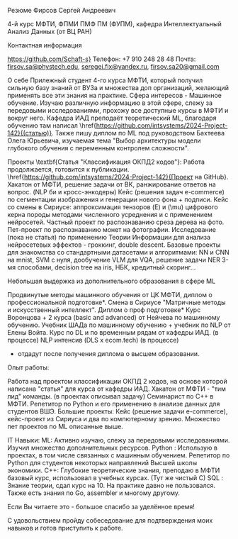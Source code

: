 Резюме
Фирсов Сергей Андреевич

4-й курс МФТИ, ФПМИ ПМФ ПМ (ФУПМ), кафедра Интеллектуальный Анализ Данных (от ВЦ РАН)

Контактная информация

https://github.com/Schaft-s}
Телефон: +7 910 248 28 48
Почта: firsov.sa@phystech.edu, seregei.fix@yandex.ru, firsov.sa20@gmail.com


О себе
Прилежный студент 4-го курса МФТИ, который получил сильную базу знаний от ВУЗа и множества доп организаций, желающий применять все эти знания на практике. Сфера интересов - Машинное обучение. Изучаю различную информацию в этой сфере, слежу за передовыми исследованиями, прохожу все доступные курсы в МФТИ и вокруг него. Кафедра ИАД преподаёт теоретический ML, благодаря обучению там написал  \href{https://github.com/intsystems/2024-Project-142}{(статью)}. Также пишу диплом по ML под руководством Бахтеева Олега Юрьевича, изучаемая тема "Выбор архитектуры модели глубокого обучения с переменным контролем сложности".

Проекты
\textbf{Статья "Классификация ОКПД2 кодов"}: Работа продолжается, готовится к публикации. \href{https://github.com/intsystems/2024-Project-142}{Проект на GitHub}.
Хакатон от МФТИ, решение задачи от ВК, ранжирование ответов на вопрос. (NLP би и кросс-энкодеры)
Кейс (решения задач e-commerce) по сегментации изображения и генерации нового фона + подписи.
Кейс со смены в Сириусе: аппроксимация тензоров \(E\) и \(\mu\) цифрового керна породы методами численного усреднения и с применением нейросетей.
Частный проект по распознаванию среза дерева на фото. Пет-проект по распознаванию монет на фотографии.
Исследование (пока не статья) по применению Теории Информации для анализа нейросетевых эффектов - гроккинг, double descent.
Базовые проекты для знакомства со стандартными датасетами и алгоритмами: NN и CNN на mnist, SVM с нуля, дообучение VLM для VQA, решение задачи NER 3-мя способами, decision tree на iris, НБК, кредитный скоринг...


Небольшая выдержка из дополнительного образования в сфере ML

Продвинутые методы машинного обучения от ЦК МФТИ, диплом о профессиональной подготовке*. 
Смена в Сириусе "Матричные методы и искусственный интеллект". Диплом о проф подготовке* 
Курс Воронцова + 2 курса (basic and advanced) от Нейчева по машинному обучению.
Учебник ШАДа по машинному обучению + учебник по NLP от Елены Войта. 
Курс по DL и по временным рядам от кафедры ИАД. (в процессе)
NLP интенсив (DLS x ecom.tech) (в процессе)
    
* отдадут после получения диплома о высшем образовании.


Опыт работы:

Работа над проектом классификации ОКПД 2 кодов, на основе которой написана "статья" для курса от кафедры ИАД. 
Хакатон от МФТИ - "тим лид" команды. (в проектах описывал задачу)
Семинарист по С++ в МФТИ.
Репетитор по Python и его применению в анализе данных для студентов ВШЭ.
Большие проекты: Кейс (решение задачи e-commerce), кейс-проект из Сириуса и два по компютерному зрению.
Множество пет проектов по ML описанные выше.


IT Навыки:
ML: Активно изучаю, слежу за передовыми исследованиями. Изучил множество дополнительных ресурсов.
Python : Использую в проектах, в том числе связанных с машинным обучением. Репетитор по Python для студентов некоторых направлений Высшей школы экономики.
C++: Глубокие теоретические знания, преподаю в МФТИ базовый курс, использовал в учебных курсах. (Тут же чистый С)
SQL : Знание теории, сдал курс на 10. На практике давно не пользовался.
Также есть знания пo Go, assembler и многому другому.




Если Вы читаете это - большое спасибо за уделённое время! 

С удовольствием пройду собеседование для подтверждения моих навыков и готов приступить к работе.

